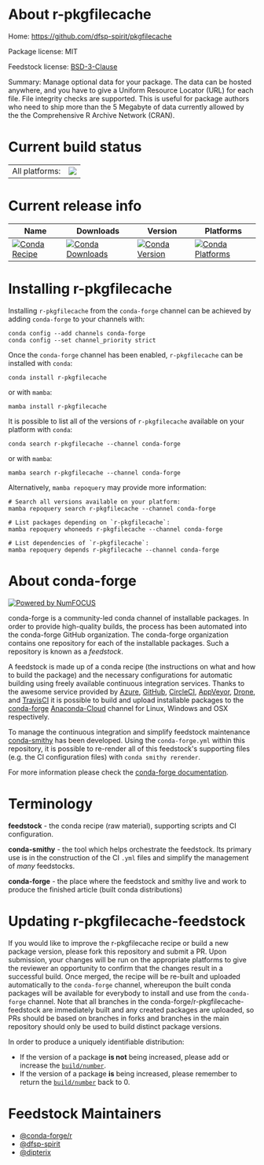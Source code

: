 About r-pkgfilecache
====================

Home: https://github.com/dfsp-spirit/pkgfilecache

Package license: MIT

Feedstock license: [BSD-3-Clause](https://github.com/conda-forge/r-pkgfilecache-feedstock/blob/main/LICENSE.txt)

Summary: Manage optional data for your package. The data can be hosted anywhere, and you have
to give a Uniform Resource Locator (URL) for each file. File integrity checks are
supported. This is useful for package authors who need to ship more than the 5 Megabyte
of data currently allowed by the the Comprehensive R Archive Network (CRAN).


Current build status
====================


<table><tr><td>All platforms:</td>
    <td>
      <a href="https://dev.azure.com/conda-forge/feedstock-builds/_build/latest?definitionId=17811&branchName=main">
        <img src="https://dev.azure.com/conda-forge/feedstock-builds/_apis/build/status/r-pkgfilecache-feedstock?branchName=main">
      </a>
    </td>
  </tr>
</table>

Current release info
====================

| Name | Downloads | Version | Platforms |
| --- | --- | --- | --- |
| [![Conda Recipe](https://img.shields.io/badge/recipe-r--pkgfilecache-green.svg)](https://anaconda.org/conda-forge/r-pkgfilecache) | [![Conda Downloads](https://img.shields.io/conda/dn/conda-forge/r-pkgfilecache.svg)](https://anaconda.org/conda-forge/r-pkgfilecache) | [![Conda Version](https://img.shields.io/conda/vn/conda-forge/r-pkgfilecache.svg)](https://anaconda.org/conda-forge/r-pkgfilecache) | [![Conda Platforms](https://img.shields.io/conda/pn/conda-forge/r-pkgfilecache.svg)](https://anaconda.org/conda-forge/r-pkgfilecache) |

Installing r-pkgfilecache
=========================

Installing `r-pkgfilecache` from the `conda-forge` channel can be achieved by adding `conda-forge` to your channels with:

```
conda config --add channels conda-forge
conda config --set channel_priority strict
```

Once the `conda-forge` channel has been enabled, `r-pkgfilecache` can be installed with `conda`:

```
conda install r-pkgfilecache
```

or with `mamba`:

```
mamba install r-pkgfilecache
```

It is possible to list all of the versions of `r-pkgfilecache` available on your platform with `conda`:

```
conda search r-pkgfilecache --channel conda-forge
```

or with `mamba`:

```
mamba search r-pkgfilecache --channel conda-forge
```

Alternatively, `mamba repoquery` may provide more information:

```
# Search all versions available on your platform:
mamba repoquery search r-pkgfilecache --channel conda-forge

# List packages depending on `r-pkgfilecache`:
mamba repoquery whoneeds r-pkgfilecache --channel conda-forge

# List dependencies of `r-pkgfilecache`:
mamba repoquery depends r-pkgfilecache --channel conda-forge
```


About conda-forge
=================

[![Powered by
NumFOCUS](https://img.shields.io/badge/powered%20by-NumFOCUS-orange.svg?style=flat&colorA=E1523D&colorB=007D8A)](https://numfocus.org)

conda-forge is a community-led conda channel of installable packages.
In order to provide high-quality builds, the process has been automated into the
conda-forge GitHub organization. The conda-forge organization contains one repository
for each of the installable packages. Such a repository is known as a *feedstock*.

A feedstock is made up of a conda recipe (the instructions on what and how to build
the package) and the necessary configurations for automatic building using freely
available continuous integration services. Thanks to the awesome service provided by
[Azure](https://azure.microsoft.com/en-us/services/devops/), [GitHub](https://github.com/),
[CircleCI](https://circleci.com/), [AppVeyor](https://www.appveyor.com/),
[Drone](https://cloud.drone.io/welcome), and [TravisCI](https://travis-ci.com/)
it is possible to build and upload installable packages to the
[conda-forge](https://anaconda.org/conda-forge) [Anaconda-Cloud](https://anaconda.org/)
channel for Linux, Windows and OSX respectively.

To manage the continuous integration and simplify feedstock maintenance
[conda-smithy](https://github.com/conda-forge/conda-smithy) has been developed.
Using the ``conda-forge.yml`` within this repository, it is possible to re-render all of
this feedstock's supporting files (e.g. the CI configuration files) with ``conda smithy rerender``.

For more information please check the [conda-forge documentation](https://conda-forge.org/docs/).

Terminology
===========

**feedstock** - the conda recipe (raw material), supporting scripts and CI configuration.

**conda-smithy** - the tool which helps orchestrate the feedstock.
                   Its primary use is in the construction of the CI ``.yml`` files
                   and simplify the management of *many* feedstocks.

**conda-forge** - the place where the feedstock and smithy live and work to
                  produce the finished article (built conda distributions)


Updating r-pkgfilecache-feedstock
=================================

If you would like to improve the r-pkgfilecache recipe or build a new
package version, please fork this repository and submit a PR. Upon submission,
your changes will be run on the appropriate platforms to give the reviewer an
opportunity to confirm that the changes result in a successful build. Once
merged, the recipe will be re-built and uploaded automatically to the
`conda-forge` channel, whereupon the built conda packages will be available for
everybody to install and use from the `conda-forge` channel.
Note that all branches in the conda-forge/r-pkgfilecache-feedstock are
immediately built and any created packages are uploaded, so PRs should be based
on branches in forks and branches in the main repository should only be used to
build distinct package versions.

In order to produce a uniquely identifiable distribution:
 * If the version of a package **is not** being increased, please add or increase
   the [``build/number``](https://docs.conda.io/projects/conda-build/en/latest/resources/define-metadata.html#build-number-and-string).
 * If the version of a package **is** being increased, please remember to return
   the [``build/number``](https://docs.conda.io/projects/conda-build/en/latest/resources/define-metadata.html#build-number-and-string)
   back to 0.

Feedstock Maintainers
=====================

* [@conda-forge/r](https://github.com/conda-forge/r/)
* [@dfsp-spirit](https://github.com/dfsp-spirit/)
* [@dipterix](https://github.com/dipterix/)

